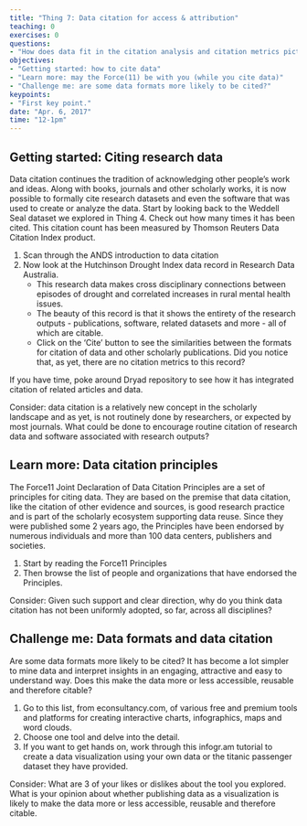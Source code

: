 ```yaml
---
title: "Thing 7: Data citation for access & attribution"
teaching: 0
exercises: 0
questions:
- "How does data fit in the citation analysis and citation metrics pictures?"
objectives:
- "Getting started: how to cite data"
- "Learn more: may the Force(11) be with you (while you cite data)"
- "Challenge me: are some data formats more likely to be cited?"
keypoints:
- "First key point."
date: "Apr. 6, 2017"
time: "12-1pm"
---
```

## Getting started: Citing research data

Data citation continues the tradition of acknowledging other people’s work and ideas. Along with books, journals and other scholarly works, it is now possible to formally cite research datasets and even the software that was used to create or analyze the data.
Start by looking back to the Weddell Seal dataset we explored in Thing 4.  Check out how many times it has been cited. This citation count has been measured by Thomson Reuters Data Citation Index product.

1. Scan through the ANDS introduction to data citation
2. Now look at the Hutchinson Drought Index data record in Research Data Australia.
   - This research data makes cross disciplinary connections between episodes of drought and correlated increases in rural mental health issues.
   - The beauty of this record is that it shows the entirety of the research outputs - publications, software, related datasets and more - all of which are citable.
   - Click on the ‘Cite’ button to see the similarities between the formats for citation of data and other scholarly publications.  Did you notice that, as yet, there are no citation metrics to this record?

If you have time, poke around Dryad repository to see how it has integrated citation of related articles and data.

Consider: data citation is a relatively new concept in the scholarly landscape and as yet, is not routinely done by researchers, or expected by most journals. What could be done to encourage routine citation of research data and software associated with research outputs?

## Learn more: Data citation principles

The Force11 Joint Declaration of Data Citation Principles are a set of principles for citing data. They are based on the premise that data citation, like the citation of other evidence and sources, is good research practice and is part of the scholarly ecosystem supporting data reuse.
Since they were published some 2 years ago, the Principles have been endorsed by numerous individuals and more than 100 data centers, publishers and societies.

1. Start by reading the Force11 Principles
2. Then browse the list of people and organizations that have endorsed the Principles.

Consider: Given such support and clear direction, why do you think data citation has not been uniformly adopted, so far, across all disciplines?

## Challenge me: Data formats and data citation

Are some data formats more likely to be cited?
It has become a lot simpler to mine data and interpret insights in an engaging, attractive and easy to understand way. Does this make the data more or less accessible, reusable and therefore citable?

1. Go to this list, from econsultancy.com, of various free and premium tools and platforms for creating interactive charts, infographics, maps and word clouds.
2. Choose one tool and delve into the detail.
3. If you want to get hands on, work through this infogr.am tutorial to create a data visualization using your own data or the titanic passenger dataset they have provided.

Consider:
What are 3 of your likes or dislikes about the tool you explored.
What is your opinion about whether publishing data as a visualization is likely to make the data more or less accessible, reusable and therefore citable.
